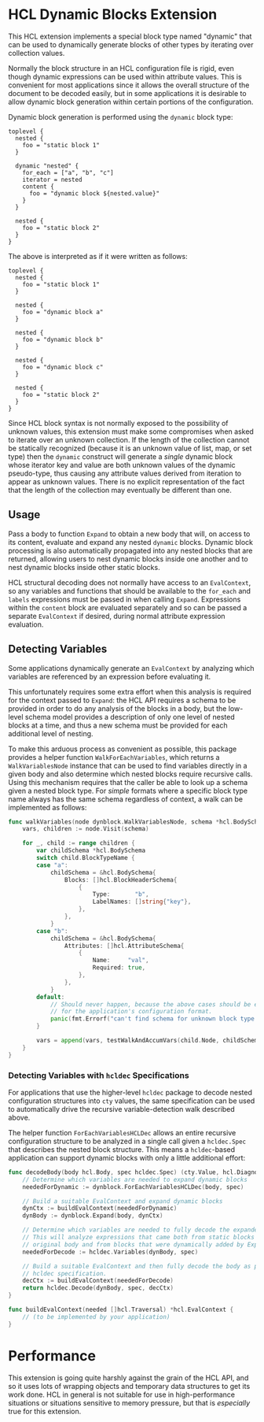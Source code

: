 # HCL Dynamic Blocks Extension

This HCL extension implements a special block type named "dynamic" that can
be used to dynamically generate blocks of other types by iterating over
collection values.

Normally the block structure in an HCL configuration file is rigid, even
though dynamic expressions can be used within attribute values. This is
convenient for most applications since it allows the overall structure of
the document to be decoded easily, but in some applications it is desirable
to allow dynamic block generation within certain portions of the configuration.

Dynamic block generation is performed using the `dynamic` block type:

```hcl
toplevel {
  nested {
    foo = "static block 1"
  }

  dynamic "nested" {
    for_each = ["a", "b", "c"]
    iterator = nested
    content {
      foo = "dynamic block ${nested.value}"
    }
  }

  nested {
    foo = "static block 2"
  }
}
```

The above is interpreted as if it were written as follows:

```hcl
toplevel {
  nested {
    foo = "static block 1"
  }

  nested {
    foo = "dynamic block a"
  }

  nested {
    foo = "dynamic block b"
  }

  nested {
    foo = "dynamic block c"
  }

  nested {
    foo = "static block 2"
  }
}
```

Since HCL block syntax is not normally exposed to the possibility of unknown
values, this extension must make some compromises when asked to iterate over
an unknown collection. If the length of the collection cannot be statically
recognized (because it is an unknown value of list, map, or set type) then
the `dynamic` construct will generate a _single_ dynamic block whose iterator
key and value are both unknown values of the dynamic pseudo-type, thus causing
any attribute values derived from iteration to appear as unknown values. There
is no explicit representation of the fact that the length of the collection may
eventually be different than one.

## Usage

Pass a body to function `Expand` to obtain a new body that will, on access
to its content, evaluate and expand any nested `dynamic` blocks.
Dynamic block processing is also automatically propagated into any nested
blocks that are returned, allowing users to nest dynamic blocks inside
one another and to nest dynamic blocks inside other static blocks.

HCL structural decoding does not normally have access to an `EvalContext`, so
any variables and functions that should be available to the `for_each`
and `labels` expressions must be passed in when calling `Expand`. Expressions
within the `content` block are evaluated separately and so can be passed a
separate `EvalContext` if desired, during normal attribute expression
evaluation.

## Detecting Variables

Some applications dynamically generate an `EvalContext` by analyzing which
variables are referenced by an expression before evaluating it.

This unfortunately requires some extra effort when this analysis is required
for the context passed to `Expand`: the HCL API requires a schema to be
provided in order to do any analysis of the blocks in a body, but the low-level
schema model provides a description of only one level of nested blocks at
a time, and thus a new schema must be provided for each additional level of
nesting.

To make this arduous process as convenient as possible, this package provides
a helper function `WalkForEachVariables`, which returns a `WalkVariablesNode`
instance that can be used to find variables directly in a given body and also
determine which nested blocks require recursive calls. Using this mechanism
requires that the caller be able to look up a schema given a nested block type.
For _simple_ formats where a specific block type name always has the same schema
regardless of context, a walk can be implemented as follows:

```go
func walkVariables(node dynblock.WalkVariablesNode, schema *hcl.BodySchema) []hcl.Traversal {
    vars, children := node.Visit(schema)

    for _, child := range children {
        var childSchema *hcl.BodySchema
        switch child.BlockTypeName {
        case "a":
            childSchema = &hcl.BodySchema{
                Blocks: []hcl.BlockHeaderSchema{
                    {
                        Type:       "b",
                        LabelNames: []string{"key"},
                    },
                },
            }
        case "b":
            childSchema = &hcl.BodySchema{
                Attributes: []hcl.AttributeSchema{
                    {
                        Name:     "val",
                        Required: true,
                    },
                },
            }
        default:
            // Should never happen, because the above cases should be exhaustive
            // for the application's configuration format.
            panic(fmt.Errorf("can't find schema for unknown block type %q", child.BlockTypeName))
        }

        vars = append(vars, testWalkAndAccumVars(child.Node, childSchema)...)
    }
}
```

### Detecting Variables with `hcldec` Specifications

For applications that use the higher-level `hcldec` package to decode nested
configuration structures into `cty` values, the same specification can be used
to automatically drive the recursive variable-detection walk described above.

The helper function `ForEachVariablesHCLDec` allows an entire recursive
configuration structure to be analyzed in a single call given a `hcldec.Spec`
that describes the nested block structure. This means a `hcldec`-based
application can support dynamic blocks with only a little additional effort:

```go
func decodeBody(body hcl.Body, spec hcldec.Spec) (cty.Value, hcl.Diagnostics) {
    // Determine which variables are needed to expand dynamic blocks
    neededForDynamic := dynblock.ForEachVariablesHCLDec(body, spec)

    // Build a suitable EvalContext and expand dynamic blocks
    dynCtx := buildEvalContext(neededForDynamic)
    dynBody := dynblock.Expand(body, dynCtx)

    // Determine which variables are needed to fully decode the expanded body
    // This will analyze expressions that came both from static blocks in the
    // original body and from blocks that were dynamically added by Expand.
    neededForDecode := hcldec.Variables(dynBody, spec)

    // Build a suitable EvalContext and then fully decode the body as per the
    // hcldec specification.
    decCtx := buildEvalContext(neededForDecode)
    return hcldec.Decode(dynBody, spec, decCtx)
}

func buildEvalContext(needed []hcl.Traversal) *hcl.EvalContext {
    // (to be implemented by your application)
}
```

# Performance

This extension is going quite harshly against the grain of the HCL API, and
so it uses lots of wrapping objects and temporary data structures to get its
work done. HCL in general is not suitable for use in high-performance situations
or situations sensitive to memory pressure, but that is _especially_ true for
this extension.
